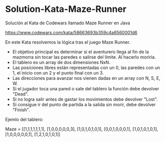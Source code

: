 # Solution-Kata-Maze-Runner

Solución al Kata de Codewars llamado Maze Runner en Java

https://www.codewars.com/kata/58663693b359c4a6560001d6

En este Kata resolvemos la lógica tras el juego Maze Runner.

* El objetivo principal es determinar si el aventurero llega al fin de la mazmorra sin tocar las paredes o salirse del límite. Al hacerlo moriría.
* El tablero es un array de dos dimensiones NxN.
* Las posiciones libres están representadas con un 0, las paredes con un 1, el inicio con un 2 y el punto final con un 3.
* Las direcciones para avanzar nos vienen dadas en un array con N, S, E, W.
* Si el jugador toca una pared o sale del tablero la función debe devolver "Dead".
* Si no logra salir antes de gastar los movimientos debe devolver "Lost".
* Si consigue ir del punto de partida a la salida sin morir, debe devolver "Finish".

Ejemlo del tablero:

Maze = [[1,1,1,1,1,1,1],
        [1,0,0,0,0,0,3],
        [1,0,1,0,1,0,1],
        [0,0,1,0,0,0,1],
        [1,0,1,0,1,0,1],
        [1,0,0,0,0,0,1],
        [1,2,1,0,1,0,1]]

